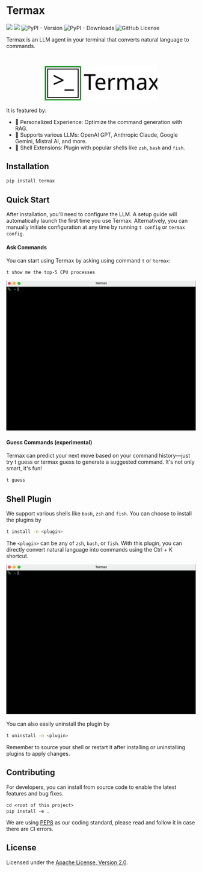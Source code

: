 

# Termax

![](https://github.com/huangyz0918/termax/actions/workflows/lint.yml/badge.svg) ![](https://github.com/huangyz0918/termax/actions/workflows/test.yml/badge.svg) ![PyPI - Version](https://img.shields.io/pypi/v/termax)
![PyPI - Downloads](https://img.shields.io/pypi/dm/termax) ![GitHub License](https://img.shields.io/github/license/huangyz0918/termax)

Termax is an LLM agent in your terminal that converts natural language to commands.

<br/>
<p align="center"> <img src="doc/icon_text.svg" alt="..." width=300>

It is featured by:

- 🍼 Personalized Experience: Optimize the command generation with RAG.
- 📐 Supports various LLMs: OpenAI GPT, Anthropic Claude, Google Gemini, Mistral AI, and more.
- 🧩 Shell Extensions: Plugin with popular shells like `zsh`, `bash` and `fish`.

## Installation

```bash
pip install termax
```

## Quick Start

After installation, you'll need to configure the LLM. A setup guide will automatically launch the first time you use
Termax. Alternatively, you can manually initiate configuration at any time by running `t config` or `termax config`.

#### Ask Commands

You can start using Termax by asking using command `t` or `termax`:

```bash
t show me the top-5 CPU processes
```

![](doc/ask_cmd.gif)

#### Guess Commands (experimental)

Termax can predict your next move based on your command history—just try t guess or termax guess to generate a suggested
command. It's not only smart, it's fun!

```bash
t guess
```

## Shell Plugin

We support various shells like `bash`, `zsh` and `fish`. You can choose to install the plugins by

```bash
t install -n <plugin>
```

The `<plugin>` can be any of `zsh`, `bash`, or `fish`. With this plugin, you can directly convert natural language into
commands using the Ctrl + K shortcut.

![](doc/plugin.gif)

You can also easily uninstall the plugin by

```bash
t uninstall -n <plugin>
```

Remember to source your shell or restart it after installing or uninstalling plugins to apply changes.

## Contributing

For developers, you can install from source code to enable the latest features and bug fixes.

```bash:
cd <root of this project>
pip install -e .
```

We are using [PEP8](https://peps.python.org/pep-0008/) as our coding standard, please read and follow it in case there
are CI errors.

## License

Licensed under the [Apache License, Version 2.0](LICENSE).





